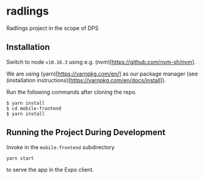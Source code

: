 # radlings
Radlings project in the scope of DPS

## Installation

Switch to node `v10.16.3` using e.g. (nvm)[https://github.com/nvm-sh/nvm].

We are using (yarn)[https://yarnpkg.com/en/] as our package manager (see (installation instructions)[https://yarnpkg.com/en/docs/install]).

Run the following commands after cloning the repo.

```
$ yarn install
$ cd mobile-frontend
$ yarn install
```

## Running the Project During Development

Invoke in the `mobile-frontend` subdirectory

```
yarn start
```

to serve the app in the Expo client.
